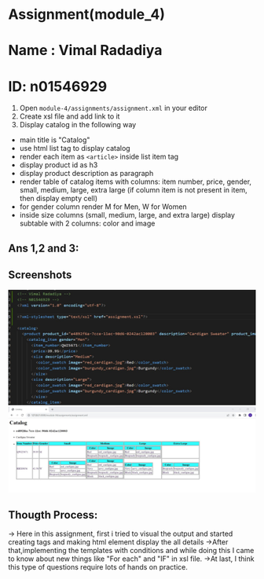 # Assignment(module_4)
# Name : Vimal Radadiya
# ID: n01546929

1. Open `module-4/assignments/assignment.xml` in your editor
2. Create xsl file and add link to it
3. Display catalog in the following way

- main title is "Catalog"
- use html list tag to display catalog
- render each item as `<article>` inside list item tag
- display product id as h3
- display product description as paragraph
- render table of catalog items with columns: item number, price, gender, small, medium, large, extra large (if column item is not present in item, then display empty cell)
- for gender column render M for Men, W for Women
- inside size columns (small, medium, large, and extra large) display subtable with 2 columns: color and image

## Ans 1,2 and 3:
## Screenshots
![image](../assests/assig_q1_1.jpg)
![image](../assests/assig_q1_2_output.jpg)

## Thougth Process:
-> Here in this assignment, first i tried to visual the output and started creating tags and making html element display the all details
->After that,implementing the templates with conditions and while doing this I came to know about new things like "For each" and "IF" in xsl file.
->At last, I think this type of questions require lots of hands on practice.

